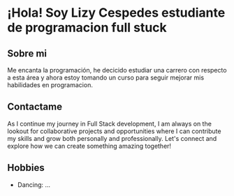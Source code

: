 # ¡Hola! Soy Lizy Cespedes estudiante de programacion full stuck

## Sobre mi

Me encanta la programación, he decicido estudiar una carrero con respecto a esta área y ahora estoy tomando un curso para seguir mejorar mis habilidades en programacion.

## Contactame

As I continue my journey in Full Stack development, I am always on the lookout for collaborative projects and opportunities where I can contribute my skills and grow both personally and professionally. Let's connect and explore how we can create something amazing together!

## Hobbies

- Dancing: ...
